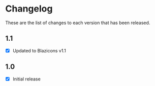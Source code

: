 # Changelog
These are the list of changes to each version that has been released.

## 1.1
- [x] Updated to Blazicons v1.1

## 1.0
- [x] Initial release